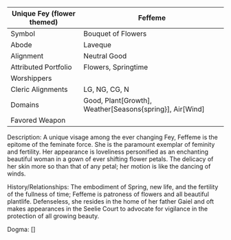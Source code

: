 | Unique Fey (flower themed) | Feffeme |
| --- | --- |
| Symbol | Bouquet of Flowers |
| Abode | Laveque | 
| Alignment | Neutral Good |
| Attributed Portfolio | Flowers, Springtime |
| Worshippers | 
| Cleric Alignments | LG, NG, CG, N | 
| Domains | Good, Plant[Growth], Weather[Seasons{spring}], Air[Wind] 
| Favored Weapon |

Description: 
    A unique visage among the ever changing Fey, Feffeme is the epitome of the feminate force. She is the paramount exemplar of feminity and fertility. Her appearance is loveliness personified as an enchanting beautiful woman in a gown of ever shifting flower petals. The delicacy of her skin more so than that of any petal; her motion is like the dancing of winds. 

History/Relationships:
    The embodiment of Spring, new life, and the fertility of the fullness of time; Feffeme is patroness of flowers and all beautiful plantlife. Defenseless, she resides in the home of her father Gaiel and oft makes appearances in the Seelie Court to advocate for vigilance in the protection of all growing beauty. 
    
Dogma: 
    []